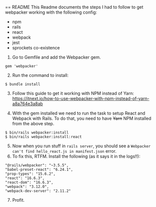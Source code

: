 == README
This Readme documents the steps I had to follow to get webpacker working with the following config:
* npm
* rails
* react
* webpack
* jest
* sprockets co-existence


1. Go to Gemfile and add the Webpacker gem.
```
gem 'webpacker'
```
2. Run the command to install:
```
$ bundle install
```

3. Follow this guide to get it working with NPM instead of Yarn: https://itnext.io/how-to-use-webpacker-with-npm-instead-of-yarn-a8a764e3a8ab

4. With the gem installed we need to run the task to setup React and Webpack with Rails. To do that, you need to have ~~Yarn~~ NPM installed from the above step.
```
$ bin/rails webpacker:install
$ bin/rails webpacker:install:react
```

5. Now when you run stuff in `rails server`, you should see a `Webpacker can't find hello_react.js in manifest.json` error.
6. To fix this, RTFM. Install the following (as it says it in the logs!!):
```
"@rails/webpacker": "~3.5.5",
"babel-preset-react": "6.24.1",
"prop-types": "15.6.2",
"react": "16.6.3",
"react-dom": "16.6.3",
"webpack": "3.12.0",
"webpack-dev-server": "2.11.2"
```
7. Profit.